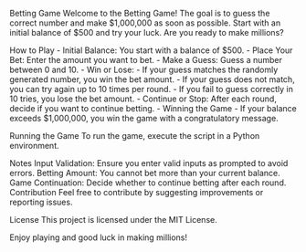 Betting Game
Welcome to the Betting Game! 
The goal is to guess the correct number and make $1,000,000 as soon as possible. 
Start with an initial balance of $500 and try your luck. 
Are you ready to make millions?

How to Play
    - Initial Balance: You start with a balance of $500.
    - Place Your Bet: Enter the amount you want to bet.
    - Make a Guess: Guess a number between 0 and 10.
    - Win or Lose:
          - If your guess matches the randomly generated number, you win the bet amount.
          - If your guess does not match, you can try again up to 10 times per round.
          - If you fail to guess correctly in 10 tries, you lose the bet amount.
    - Continue or Stop: After each round, decide if you want to continue betting.
    - Winning the Game
          - If your balance exceeds $1,000,000, you win the game with a congratulatory message.

Running the Game
To run the game, execute the script in a Python environment.

Notes
Input Validation: Ensure you enter valid inputs as prompted to avoid errors.
Betting Amount: You cannot bet more than your current balance.
Game Continuation: Decide whether to continue betting after each round.
Contribution
Feel free to contribute by suggesting improvements or reporting issues.

License
This project is licensed under the MIT License.

Enjoy playing and good luck in making millions!






